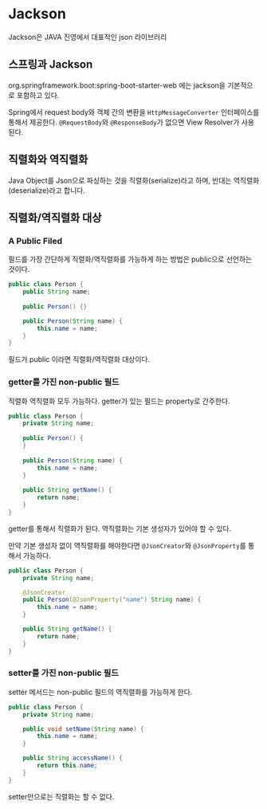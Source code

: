 # Jackson

Jackson은 JAVA 진영에서 대표적인 json 라이브러리

## 스프링과 Jackson

org.springframework.boot:spring-boot-starter-web 에는 jackson을 기본적으로 포함하고 있다.

Spring에서 request body와 객체 간의 변환을 `HttpMessageConverter` 인터페이스를 통해서 제공한다.
`@RequestBody`와 `@ResponseBody`가 없으면 View Resolver가 사용된다.

## 직렬화와 역직렬화

Java Object를 Json으로 파싱하는 것을 직렬화(serialize)라고 하며, 반대는 역직렬화(deserialize)라고 합니다.

## 직렬화/역직렬화 대상

### A Public Filed
필드를 가장 간단하게 직렬화/역직렬화를 가능하게 하는 방법은 public으로 선언하는 것이다.

```java
public class Person {
	public String name;
	
	public Person() {}

	public Person(String name) {
		this.name = name;
	}
}
```
필드가 public 이라면 직렬화/역직렬화 대상이다.

### getter를 가진 non-public 필드
직렬화 역직렬화 모두 가능하다. getter가 있는 필드는 property로 간주한다.

```java
public class Person {
	private String name;
	
	public Person() {
	}
	
	public Person(String name) {
		this.name = name;
	}
	
	public String getName() {
		return name;
	}	
}
```
getter를 통해서 직렬화가 된다.
역직렬화는 기본 생성자가 있어야 할 수 있다.

만약 기본 생성자 없이 역직렬화를 해야한다면 `@JsonCreator`와 `@JsonProperty`를 통해서 가능하다.

```java
public class Person {
    private String name;

    @JsonCreator
    public Person(@JsonProperty("name") String name) {
        this.name = name;
    }

    public String getName() {
        return name;
    }
}
```

### setter를 가진 non-public 필드
setter 메서드는 non-public 필드의 역직렬화를 가능하게 한다.

```java
public class Person {
    private String name;

    public void setName(String name) {
        this.name = name;
    }

    public String accessName() {
        return this.name;
    }
}
```

setter만으로는 직렬화는 할 수 없다.